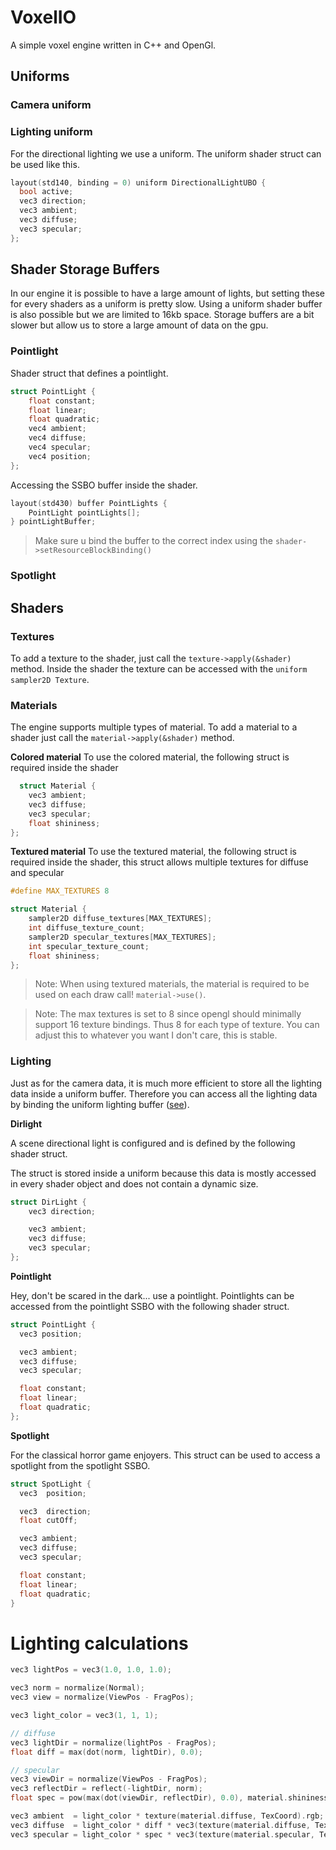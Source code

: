 # VoxelIO

A simple voxel engine written in C++ and OpenGl.

## Uniforms

### Camera uniform

### Lighting uniform

For the directional lighting we use a uniform. The uniform shader struct can be used like this.

```c
layout(std140, binding = 0) uniform DirectionalLightUBO {
  bool active;
  vec3 direction;
  vec3 ambient;
  vec3 diffuse;
  vec3 specular;
};
```

## Shader Storage Buffers

In our engine it is possible to have a large amount of lights, but setting these for every shaders as a uniform is pretty slow. Using a uniform shader buffer is also possible but we are limited to 16kb space. Storage buffers are a bit slower but allow us to store a large amount of data on the gpu.

### Pointlight

Shader struct that defines a pointlight.

```c
struct PointLight {
    float constant;
    float linear;
    float quadratic;
    vec4 ambient;
    vec4 diffuse;
    vec4 specular;
    vec4 position;
};
```

Accessing the SSBO buffer inside the shader.

```c
layout(std430) buffer PointLights {
    PointLight pointLights[];
} pointLightBuffer;
```

> Make sure u bind the buffer to the correct index using the `shader->setResourceBlockBinding()`

### Spotlight

## Shaders

### Textures

To add a texture to the shader, just call the `texture->apply(&shader)` method. Inside the shader the texture can be accessed with the `uniform sampler2D Texture`.

### Materials

The engine supports multiple types of material. To add a material to a shader just call the `material->apply(&shader)` method.

**Colored material**
To use the colored material, the following struct is required inside the shader

```c
  struct Material {
    vec3 ambient;
    vec3 diffuse;
    vec3 specular;
    float shininess;
};
```

**Textured material**
To use the textured material, the following struct is required inside the shader, this struct allows multiple textures for diffuse and specular

```c
#define MAX_TEXTURES 8

struct Material {
    sampler2D diffuse_textures[MAX_TEXTURES];
    int diffuse_texture_count;
    sampler2D specular_textures[MAX_TEXTURES];
    int specular_texture_count;
    float shininess;
};
```

> Note: When using textured materials, the material is required to be used on each draw call! `material->use()`.

> Note: The max textures is set to 8 since opengl should minimally support 16 texture bindings. Thus 8 for each type of texture.
> You can adjust this to whatever you want I don't care, this is stable.

### Lighting

Just as for the camera data, it is much more efficient to store all the lighting data inside a uniform buffer. Therefore you can access all the lighting data by binding the uniform lighting buffer ([see](#lighting-uniform)).

**Dirlight**

A scene directional light is configured and is defined by the following shader struct.

The struct is stored inside a uniform because this data is mostly accessed in every shader object and does not contain a dynamic size.

```c
struct DirLight {
    vec3 direction;

    vec3 ambient;
    vec3 diffuse;
    vec3 specular;
};
```

**Pointlight**

Hey, don't be scared in the dark... use a pointlight. Pointlights can be accessed from the pointlight SSBO with the following shader struct.

```c
struct PointLight {
  vec3 position;

  vec3 ambient;
  vec3 diffuse;
  vec3 specular;

  float constant;
  float linear;
  float quadratic;
};
```

**Spotlight**

For the classical horror game enjoyers. This struct can be used to access a spotlight from the spotlight SSBO.

```c
struct SpotLight {
  vec3  position;

  vec3  direction;
  float cutOff;

  vec3 ambient;
  vec3 diffuse;
  vec3 specular;

  float constant;
  float linear;
  float quadratic;
}
```

# Lighting calculations

```c
vec3 lightPos = vec3(1.0, 1.0, 1.0);

vec3 norm = normalize(Normal);
vec3 view = normalize(ViewPos - FragPos);

vec3 light_color = vec3(1, 1, 1);

// diffuse
vec3 lightDir = normalize(lightPos - FragPos);
float diff = max(dot(norm, lightDir), 0.0);

// specular
vec3 viewDir = normalize(ViewPos - FragPos);
vec3 reflectDir = reflect(-lightDir, norm);
float spec = pow(max(dot(viewDir, reflectDir), 0.0), material.shininess);

vec3 ambient  = light_color * texture(material.diffuse, TexCoord).rgb;
vec3 diffuse  = light_color * diff * vec3(texture(material.diffuse, TexCoord));
vec3 specular = light_color * spec * vec3(texture(material.specular, TexCoord));
```
